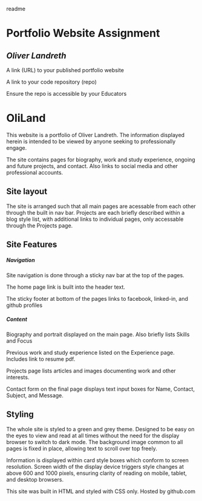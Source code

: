 readme

# Portfolio Website Assignment
## *Oliver Landreth*


A link (URL) to your published portfolio website

A link to your code repository (repo)

Ensure the repo is accessible by your Educators


# OliLand
This website is a portfolio of Oliver Landreth.
The information displayed herein is intended to be viewed by anyone seeking to professionally engage.
    
The site contains pages for biography, work and study experience, ongoing and future projects, and contact. Also links to social media and other professional accounts.
<!-- links -->
    
## Site layout

The site is arranged such that all main pages are acessable from each other through the built in nav bar.
Projects are each briefly described within a blog style list, with additional links to individual pages, only accessable through the Projects page.

<!-- Sitemap -->
 

## Site Features 
    
##### Navigation

Site navigation is done through a sticky nav bar at the top of the pages.

The home page link is built into the header text.

The sticky footer at bottom of the pages links to facebook, linked-in, and github profiles


##### Content

Biography and portrait displayed on the main page. Also briefly lists Skills and Focus

Previous work and study experience listed on the Experience page. Includes link to resume pdf.

Projects page lists articles and images documenting work and other interests.

Contact form on the final page displays text input boxes for Name, Contact, Subject, and Message.

## Styling

The whole site is styled to a green and grey theme. Designed to be easy on the eyes to view and read at all times without the need for the display browser to switch to dark mode.
The background image common to all pages is fixed in place, allowing text to scroll over top freely.

Information is displayed within card style boxes which conform to screen resolution.
Screen width of the display device triggers style changes at above 600 and 1000 pixels, ensuring clarity of reading on mobile, tablet, and desktop browsers.


This site was built in HTML and styled with CSS only.
Hosted by github.com

